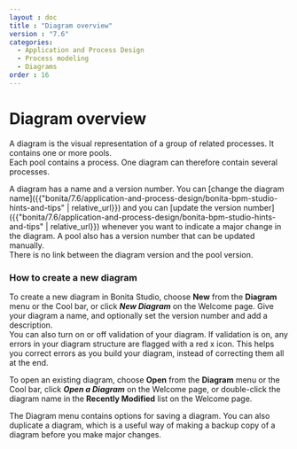 ```yaml
---
layout : doc
title : "Diagram overview"
version : "7.6"
categories:
  - Application and Process Design
  - Process modeling
  - Diagrams
order : 16
---
```

# Diagram overview

A diagram is the visual representation of a group of related processes. It contains one or more pools.  
Each pool contains a process. One diagram can therefore contain several processes.

A diagram has a name and a version number. You can [change the diagram name]({{"bonita/7.6/application-and-process-design/bonita-bpm-studio-hints-and-tips" | relative_url}}) and you can [update the version number]({{"bonita/7.6/application-and-process-design/bonita-bpm-studio-hints-and-tips" | relative_url}}) whenever you want to indicate a major change in the diagram. A pool also has a version number that can be updated manually.   
There is no link between the diagram version and the pool version.

### How to create a new diagram

To create a new diagram in Bonita Studio, choose **New** from the **Diagram** menu or the Cool bar, or click **_New Diagram_** on the Welcome page. Give your diagram a name, and optionally set the version number and add a description.  
You can also turn on or off validation of your diagram. If validation is on, any errors in your diagram structure are flagged with a red x icon. This helps you correct errors as you build your diagram, instead of correcting them all at the end.

To open an existing diagram, choose **Open** from the **Diagram** menu or the Cool bar, click **_Open a Diagram_** on the Welcome page, 
or double-click the diagram name in the **Recently Modified** list on the Welcome page.

The Diagram menu contains options for saving a diagram. You can also duplicate a diagram, which is a useful way of making a backup copy of a diagram before you make major changes.
